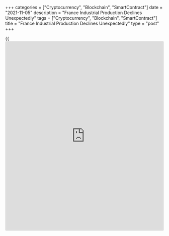 +++
categories = ["Cryptocurrency", "Blockchain", "SmartContract"]
date = "2021-11-05"
description = "France Industrial Production Declines Unexpectedly"
tags = ["Cryptocurrency", "Blockchain", "SmartContract"]
title = "France Industrial Production Declines Unexpectedly"
type = "post"
+++

{{<iframe id="large-banner" src="https://www.bounty.group/#slide=27.0" width="100%" height="600" scrolling="no" style="border: 0px solid rgb(216, 221, 230); border-radius: 3px;">}}

France industrial production decreased unexpectedly in September, data
released by the statistical office Insee said on Friday.  
  
Industrial output fell 1.3 percent in September from August, when
production was up 1 percent. Production was forecast to climb 0.4
percent.

Similarly, manufacturing output decreased 1.4 percent after rising 1.1
percent a month ago.

Within manufacturing, transport equipment manufacturing logged the
biggest fall of 8.4 percent. Further, manufacture of coke and refined
petroleum products was down 2.3 percent, while equipment goods output
gained 1.3 percent.

Compared to February 2020, the last month before the first general
lockdown, output dropped 5.9 percent in the manufacturing industry and
by 5.2 percent in the whole industry.

For comments and feedback [contact](https://www.playgroundfx.com/contact/): editorial@rtt[news](https://www.letsplayfx.com/blog/forex-news-website/).com

[Economic News][1]

 **What parts of the world are seeing the best (and worst) economic
performances lately? Click[here][2] to check out our [Econ Scorecard][2]
and find out! See up-to-the-moment [ranking](https://www.playgroundfx.com/blog/crypto-exchange-ranking/)s for the best and worst
performers in [GDP][3], [unemployment rate][4], [inflation][5] and much
more.**

   1. www.rtt[news](https://www.letsplayfx.com/blog/forex-news-website/).com/Content/EconomicNews.aspx
   2. www.rtt[news](https://www.letsplayfx.com/blog/forex-news-website/).com/economic-scorecard/world-rank/retail-sales/highest-performance.aspx
   3. www.rtt[news](https://www.letsplayfx.com/blog/forex-news-website/).com/economic-scorecard/world-rank/GDP/highest-performance.aspx
   4. www.rtt[news](https://www.letsplayfx.com/blog/forex-news-website/).com/economic-scorecard/world-rank/unemployment-rate/lowest-performance.aspx
   5. www.rtt[news](https://www.letsplayfx.com/blog/forex-news-website/).com/economic-scorecard/world-rank/CPI/highest-performance.aspx